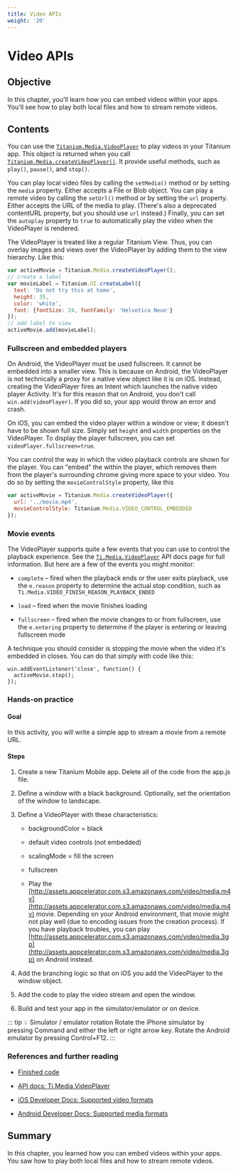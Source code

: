 ```yaml
---
title: Video APIs
weight: '20'
---
```


# Video APIs

## Objective

In this chapter, you'll learn how you can embed videos within your apps. You'll see how to play both local files and how to stream remote videos.

## Contents

You can use the [`Titanium.Media.VideoPlayer`](http://developer.appcelerator.com/apidoc/mobile/latest/Titanium.Media.VideoPlayer-object.html) to play videos in your Titanium app. This object is returned when you call [`Titanium.Media.createVideoPlayer()`](http://developer.appcelerator.com/apidoc/mobile/latest/Titanium.Media.createVideoPlayer-method.html). It provide useful methods, such as `play()`, `pause()`, and `stop()`.

You can play local video files by calling the `setMedia()` method or by setting the `media` property. Either accepts a File or Blob object. You can play a remote video by calling the `setUrl()` method or by setting the `url` property. Either accepts the URL of the media to play. (There's also a deprecated contentURL property, but you should use `url` instead.) Finally, you can set the `autoplay` property to `true` to automatically play the video when the VideoPlayer is rendered.

The VideoPlayer is treated like a regular Titanium View. Thus, you can overlay images and views over the VideoPlayer by adding them to the view hierarchy. Like this:

```javascript
var activeMovie = Titanium.Media.createVideoPlayer();
// create a label
var movieLabel = Titanium.UI.createLabel({
  text: 'Do not try this at home',
  height: 35,
  color: 'white',
  font: {fontSize: 24, fontFamily: 'Helvetica Neue'}
});
// add label to view
activeMovie.add(movieLabel);
```

### Fullscreen and embedded players

On Android, the VideoPlayer must be used fullscreen. It cannot be embedded into a smaller view. This is because on Android, the VideoPlayer is not technically a proxy for a native view object like it is on iOS. Instead, creating the VideoPlayer fires an Intent which launches the native video player Activity. It's for this reason that on Android, you don't call `win.add(videoPlayer)`. If you did so, your app would throw an error and crash.

On iOS, you can embed the video player within a window or view; it doesn't have to be shown full size. Simply set `height` and `width` properties on the VideoPlayer. To display the player fullscreen, you can set `videoPlayer.fullscreen=true`.

You can control the way in which the video playback controls are shown for the player. You can "embed" the within the player, which removes them from the player's surrounding chrome giving more space to your video. You do so by setting the `movieControlStyle` property, like this

```javascript
var activeMovie = Titanium.Media.createVideoPlayer({
  url: '../movie.mp4',
  movieControlStyle: Titanium.Media.VIDEO_CONTROL_EMBEDDED
});
```

### Movie events

The VideoPlayer supports quite a few events that you can use to control the playback experience. See the [`Ti.Media.VideoPlayer`](http://developer.appcelerator.com/apidoc/mobile/latest/Titanium.Media.VideoPlayer-object) API docs page for full information. But here are a few of the events you might monitor:

* `complete` – fired when the playback ends or the user exits playback, use the `e.reason` property to determine the actual stop condition, such as `Ti.Media.VIDEO_FINISH_REASON_PLAYBACK_ENDED`

* `load` – fired when the movie finishes loading

* `fullscreen` – fired when the movie changes to or from fullscreen, use the `e.entering` property to determine if the player is entering or leaving fullscreen mode

A technique you should consider is stopping the movie when the video it's embedded in closes. You can do that simply with code like this:

```
win.addEventListener('close', function() {
  activeMovie.stop();
});
```

### Hands-on practice

#### Goal

In this activity, you will write a simple app to stream a movie from a remote URL.

#### Steps

1. Create a new Titanium Mobile app. Delete all of the code from the app.js file.

2. Define a window with a black background. Optionally, set the orientation of the window to landscape.

3. Define a VideoPlayer with these characteristics:

    * backgroundColor = black

    * default video controls (not embedded)

    * scalingMode = fill the screen

    * fullscreen

    * Play the [http://assets.appcelerator.com.s3.amazonaws.com/video/media.m4v](http://assets.appcelerator.com.s3.amazonaws.com/video/media.m4v) movie. Depending on your Android environment, that movie might not play well (due to encoding issues from the creation process). If you have playback troubles, you can play [http://assets.appcelerator.com.s3.amazonaws.com/video/media.3gp](http://assets.appcelerator.com.s3.amazonaws.com/video/media.3gp) on Android instead.

4. Add the branching logic so that on iOS you add the VideoPlayer to the window object.

5. Add the code to play the video stream and open the window.

6. Build and test your app in the simulator/emulator or on device.

::: tip 💡 Simulator / emulator rotation
Rotate the iPhone simulator by pressing Command and either the left or right arrow key. Rotate the Android emulator by pressing Control+F12.
:::


### References and further reading

* [Finished code](http://assets.appcelerator.com.s3.amazonaws.com/app_u/ebook/7.2_video.zip)

* [API docs: Ti.Media.VideoPlayer](http://developer.appcelerator.com/apidoc/mobile/latest/Titanium.Media.VideoPlayer-object)

* [iOS Developer Docs: Supported video formats](http://developer.apple.com/library/ios/#documentation/Miscellaneous/Conceptual/iPhoneOSTechOverview/MediaLayer/MediaLayer.html)

* [Android Developer Docs: Supported media formats](http://developer.android.com/guide/appendix/media-formats.html)

## Summary

In this chapter, you learned how you can embed videos within your apps. You saw how to play both local files and how to stream remote videos.
